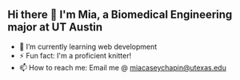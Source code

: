 ## Hi there 👋 I'm Mia, a Biomedical Engineering major at UT Austin
- 🌱 I’m currently learning web development
- ⚡ Fun fact: I'm a proficient knitter!
- 📫 How to reach me: Email me @ miacaseychapin@utexas.edu
  
<!--
**miacc05/miacc05** is a ✨ _special_ ✨ repository because its `README.md` (this file) appears on your GitHub profile.

Here are some ideas to get you started:

- 🔭 I’m currently working on ...
- 🌱 I’m currently learning ...
- 👯 I’m looking to collaborate on ...
- 🤔 I’m looking for help with ...
- 💬 Ask me about ...
- 📫 How to reach me: ...
- 😄 Pronouns: ...
- ⚡ Fun fact: ...
-->
